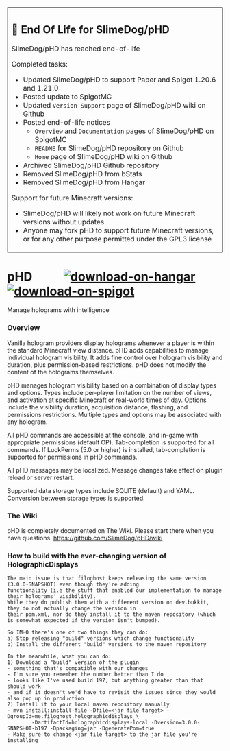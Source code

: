 <table border=1><tr><td>
<h2>🛑 End Of Life for SlimeDog/pHD</h2>

SlimeDog/pHD has reached end-of-life

Completed tasks:
- Updated SlimeDog/pHD to support Paper and Spigot 1.20.6 and 1.21.0
- Posted update to SpigotMC
- Updated `Version Support` page of SlimeDog/pHD wiki on Github
- Posted end-of-life notices
  - `Overview` and `Documentation` pages of SlimeDog/pHD on SpigotMC
  - `README` for SlimeDog/pHD repository on Github
  - `Home` page of SlimeDog/pHD wiki on Github
- Archived SlimeDog/pHD Github repository
- Removed SlimeDog/pHD from bStats
- Removed SlimeDog/pHD from Hangar

Support for future Minecraft versions:
- SlimeDog/pHD will likely not work on future Minecraft versions without updates
- Anyone may fork pHD to support future Minecraft versions, or for any other purpose permitted under the GPL3 license
</td></tr></table>

# pHD &nbsp; &nbsp; &nbsp; &nbsp; &nbsp; <a href="https://hangar.papermc.io/SlimeDog/pHD">![download-on-hangar](https://user-images.githubusercontent.com/17748923/187102194-00e910e6-ee8e-42cb-bfe1-d2f9e657ef4b.png)</a> <a href="https://www.spigotmc.org/resources/77631/">![download-on-spigot](https://user-images.githubusercontent.com/17748923/187102011-b72e0f1d-ba74-4cb2-a69e-46f48cb364b5.png)</a>

Manage holograms with intelligence

### Overview
Vanilla hologram providers display holograms whenever a player is within the standard Minecraft view distance.
pHD adds capabilities to manage individual hologram visibility.
It adds fine control over hologram visibility and duration, plus permission-based restrictions.
pHD does not modify the content of the holograms themselves.

pHD manages hologram visibility based on a combination of display types and options.
Types include per-player limitation on the number of views, and activation at specific Minecraft or real-world times of day. Options include the visibility duration, acquisition distance, flashing, and permissions restrictions.
Multiple types and options may be associated with any hologram.

All pHD commands are accessible at the console, and in-game with appropriate permissions (default OP). Tab-completion is supported for all commands.
If LuckPerms (5.0 or higher) is installed, tab-completion is supported for permissions in pHD commands.

All pHD messages may be localized. Message changes take effect on plugin reload or server restart.

Supported data storage types include SQLITE (default) and YAML. Conversion between storage types is supported.

### The Wiki
pHD is completely documented on The Wiki. Please start there when you have questions.
https://github.com/SlimeDog/pHD/wiki

### How to build with the ever-changing version of HolographicDisplays
```
The main issue is that filoghost keeps releasing the same version (3.0.0-SNAPSHOT) even though they're adding
functionality (i.e the stuff that enabled our implementation to manage their holograms' visibility).
While they do publish them with a different version on dev.bukkit, they do not actually change the version in
their pom.xml, nor do they install it to the maven repository (which is somewhat expected if the version isn't bumped).

So IMHO there's one of two things they can do:
a) Stop releasing "build" versions which change functionality
b) Install the different "build" versions to the maven repository

In the meanwhile, what you can do:
1) Download a "build" version of the plugin
- something that's compatible with our changes
- I'm sure you remember the number better than I do
- looks like I've used build 197, but anything greater than that should work
- and if it doesn't we'd have to revisit the issues since they would also pop up in production
2) Install it to your local maven repository manually
- mvn install:install-file -Dfile=<jar file target> -DgroupId=me.filoghost.holographicdisplays \
        -DartifactId=holographicdisplays-local -Dversion=3.0.0-SNAPSHOT-b197 -Dpackaging=jar -DgeneratePom=true
- Make sure to change <jar file target> to the jar file you're installing
```
